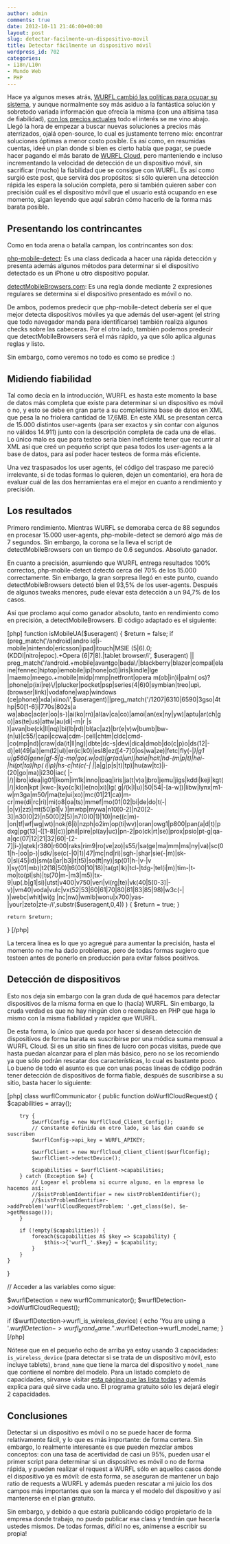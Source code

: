 ```yaml
---
author: admin
comments: true
date: 2012-10-11 21:46:00+00:00
layout: post
slug: detectar-facilmente-un-dispositivo-movil
title: Detectar fácilmente un dispositivo móvil
wordpress_id: 702
categories:
- i18n/L10n
- Mundo Web
- PHP
---
```


Hace ya algunos meses atrás, [WURFL cambió las políticas para ocupar su sistema](http://en.wikipedia.org/wiki/WURFL), y aunque normalmente soy más asiduo a la fantástica solución y sobretodo variada información que ofrecía la misma (con una altísima tasa de fiabilidad), [con los precios actuales](http://www.scientiamobile.com/pricing) todo el interés se me vino abajo. Llegó la hora de empezar a buscar nuevas soluciones a precios más aterrizados, ojalá open-source, lo cual es justamente terreno mío: encontrar soluciones óptimas a menor costo posible.
Es así como, en resumidas cuentas, ideé un plan donde si bien es cierto había que pagar, se puede hacer pagando el más barato de [WURFL Cloud](http://www.scientiamobile.com/cloud), pero manteniendo e incluso incrementando la velocidad de detección de un dispositivo móvil, sin sacrificar (mucho) la fiabilidad que se consigue con WURFL. 
Es así como surgió este post, que servirá dos propósitos: si sólo quieren una detección rápida les espera la solución completa, pero si también quieren saber con precisión cuál es el dispositivo móvil que el usuario está ocupando en ese momento, sigan leyendo que aquí sabrán cómo hacerlo de la forma más barata posible.
<!-- more -->



## Presentando los contrincantes


Como en toda arena o batalla campan, los contrincantes son dos: 

[php-mobile-detect](http://code.google.com/p/php-mobile-detect/): Es una class dedicada a hacer una rápida detección y presenta además algunos métodos para determinar si el dispositivo detectado es un iPhone u otro dispositivo popular.

[detectMobileBrowsers.com](http://detectmobilebrowsers.com/): Es una regla donde mediante 2 expresiones regulares se determina si el dispositivo presentado es móvil o no. 

De ambos, podemos predecir que php-mobile-detect debería ser el que mejor detecta dispositivos móviles ya que además del user-agent (el string que todo navegador manda para identificarse) también realiza algunos checks sobre las cabeceras. 
Por el otro lado, también podemos predecir que detectMobileBrowsers será el más rápido, ya que sólo aplica algunas reglas y listo.

Sin embargo, como veremos no todo es como se predice :)



## Midiendo fiabilidad


Tal como decía en la introducción, WURFL es hasta este momento la base de datos más completa que existe para determinar si un dispositivo es móvil o no, y esto se debe en gran parte a su completísima base de datos en XML que pesa la no friolera cantidad de 17,6MB. 
En este XML se presentan cerca de 15.000 distintos user-agents (para ser exactos y sin contar con algunos no válidos 14.911) junto con la descripción completa de cada una de ellas. Lo único malo es que para testeo sería bien ineficiente tener que recurrir al XML así que creé un pequeño script que pasa todos los user-agents a la base de datos, para así poder hacer testeos de forma más eficiente.

Una vez traspasados los user agents, (el código del traspaso me pareció irrelevante, si de todas formas lo quieren, dejen un comentario), era hora de evaluar cuál de las dos herramientas era el mejor en cuanto a rendimiento y precisión. 



## Los resultados


Primero rendimiento. Mientras WURFL se demoraba cerca de 88 segundos en procesar 15.000 user-agents, php-mobile-detect se demoró algo más de 7 segundos. Sin embargo, la corona se la lleva el script de detectMobileBrowsers con un tiempo de 0.6 segundos. Absoluto ganador.

En cuanto a precisión, asumiendo que WURFL entrega resultados 100% correctos, php-mobile-detect detectó cerca del 70% de los 15.000 correctamente.
Sin embargo, la gran sorpresa llegó en este punto, cuando detectMobileBrowsers detectó bien el 93,5% de los user-agents. Después de algunos tweaks menores, pude elevar esta detección a un 94,7% de los casos.

Así que proclamo aquí como ganador absoluto, tanto en rendimiento como en precisión, a detectMobileBrowsers. El código adaptado es el siguiente: 

[php]
function isMobileUA($useragent) {
	$return = false;
	if (preg_match('/android|andro id|i\-mobile|nintendo|ericsson|ipad|itouch|MSIE (5|6)\.0; (KDDI|nitro|epoc).+Opera (6|7|8)\.|tablet browser/i', $useragent) || 
		preg_match('/android.+mobile|avantgo|bada\/|blackberry|blazer|compal|elaine|fennec|hiptop|iemobile|ip(hone|od)|iris|kindle|lge |maemo|meego.+mobile|midp|mmp|netfront|opera m(ob|in)i|palm( os)?|phone|p(ixi|re)\/|plucker|pocket|psp|series(4|6)0|symbian|treo|up\.(browser|link)|vodafone|wap|windows (ce|phone)|xda|xiino/i',$useragent)||preg_match('/1207|6310|6590|3gso|4thp|50[1-6]i|770s|802s|a wa|abac|ac(er|oo|s\-)|ai(ko|rn)|al(av|ca|co)|amoi|an(ex|ny|yw)|aptu|ar(ch|go)|as(te|us)|attw|au(di|\-m|r |s )|avan|be(ck|ll|nq)|bi(lb|rd)|bl(ac|az)|br(e|v)w|bumb|bw\-(n|u)|c55\/|capi|ccwa|cdm\-|cell|chtm|cldc|cmd\-|co(mp|nd)|craw|da(it|ll|ng)|dbte|dc\-s|devi|dica|dmob|do(c|p)o|ds(12|\-d)|el(49|ai)|em(l2|ul)|er(ic|k0)|esl8|ez([4-7]0|os|wa|ze)|fetc|fly(\-|_)|g1 u|g560|gene|gf\-5|g\-mo|go(\.w|od)|gr(ad|un)|haie|hcit|hd\-(m|p|t)|hei\-|hi(pt|ta)|hp( i|ip)|hs\-c|ht(c(\-| |_|a|g|p|s|t)|tp)|hu(aw|tc)|i\-(20|go|ma)|i230|iac( |\-|\/)|ibro|idea|ig01|ikom|im1k|inno|ipaq|iris|ja(t|v)a|jbro|jemu|jigs|kddi|keji|kgt( |\/)|klon|kpt |kwc\-|kyo(c|k)|le(no|xi)|lg( g|\/(k|l|u)|50|54|\-[a-w])|libw|lynx|m1\-w|m3ga|m50\/|ma(te|ui|xo)|mc(01|21|ca)|m\-cr|me(di|rc|ri)|mi(o8|oa|ts)|mmef|mo(01|02|bi|de|do|t(\-| |o|v)|zz)|mt(50|p1|v )|mwbp|mywa|n10[0-2]|n20[2-3]|n30(0|2)|n50(0|2|5)|n7(0(0|1)|10)|ne((c|m)\-|on|tf|wf|wg|wt)|nok(6|i)|nzph|o2im|op(ti|wv)|oran|owg1|p800|pan(a|d|t)|pdxg|pg(13|\-([1-8]|c))|phil|pire|pl(ay|uc)|pn\-2|po(ck|rt|se)|prox|psio|pt\-g|qa\-a|qc(07|12|21|32|60|\-[2-7]|i\-)|qtek|r380|r600|raks|rim9|ro(ve|zo)|s55\/|sa(ge|ma|mm|ms|ny|va)|sc(01|h\-|oo|p\-)|sdk\/|se(c(\-|0|1)|47|mc|nd|ri)|sgh\-|shar|sie(\-|m)|sk\-0|sl(45|id)|sm(al|ar|b3|it|t5)|so(ft|ny)|sp(01|h\-|v\-|v )|sy(01|mb)|t2(18|50)|t6(00|10|18)|ta(gt|lk)|tcl\-|tdg\-|tel(i|m)|tim\-|t\-mo|to(pl|sh)|ts(70|m\-|m3|m5)|tx\-9|up(\.b|g1|si)|utst|v400|v750|veri|vi(rg|te)|vk(40|5[0-3]|\-v)|vm40|voda|vulc|vx(52|53|60|61|70|80|81|83|85|98)|w3c(\-| )|webc|whit|wi(g |nc|nw)|wmlb|wonu|x700|yas\-|your|zeto|zte\-/i',substr($useragent,0,4))
	) {
		$return = true;
	}
	
	return $return;
}
[/php]

La tercera línea es lo que yo agregué para aumentar la precisión, hasta el momento no me ha dado problemas, pero de todas formas sugiero que testeen antes de ponerlo en producción para evitar falsos positivos.



## Detección de dispositivos


Esto nos deja sin embargo con la gran duda de qué hacemos para detectar dispositivos de la misma forma en que lo (hacía) WURFL. Sin embargo, la cruda verdad es que no hay ningún clon o reemplazo en PHP que haga lo mismo con la misma fiabilidad y rapidez que WURFL.

De esta forma, lo único que queda por hacer si desean detección de dispositivos de forma barata es suscribirse por una módica suma mensual a WURFL Cloud. Si es un sitio sin fines de lucro con pocas visitas, puede que hasta puedan alcanzar para el plan más básico, pero no se los recomiendo ya que sólo podrán rescatar dos características, lo cual es bastante poco. 
Lo bueno de todo el asunto es que con unas pocas líneas de código podrán tener detección de dispositivos de forma fiable, después de suscribirse a su sitio, basta hacer lo siguiente: 

[php]
class wurflCommunicator {
	public function doWurflCloudRequest() {
		$capabilities = array();
		
		try {
			$wurflConfig = new WurflCloud_Client_Config();
			// Constante definida en otro lado, se las dan cuando se suscriben
			$wurflConfig->api_key = WURFL_APIKEY;
			
			$wurflClient = new WurflCloud_Client_Client($wurflConfig);
			$wurflClient->detectDevice();
			
			$capabilities = $wurflClient->capabilities;
		} catch (Exception $e) {
			// Logear el problema si ocurre alguno, en la empresa lo hacemos así:
			//$sistProblemIdentifier = new sistProblemIdentifier();
			//$sistProblemIdentifier->addProblem('wurflCloudRequestProblem: '.get_class($e), $e->getMessage());
		}
		
		if (!empty($capabilities)) {
			foreach($capabilities AS $key => $capability) {
				$this->{'wurfl_'.$key} = $capability;
			}
		}
	}
}

// Acceder a las variables como sigue:

$wurflDetection = new wurflCommunicator();
$wurflDetection->doWurflCloudRequest();

if ($wurflDetection->wurfl_is_wireless_device) {
	echo 'You are using a '.$wurflDetection->wurfl_brand_name.' '.$wurflDetection->wurfl_model_name;
}
[/php]

Nótese que en el pequeño echo de arriba ya estoy usando 3 capacidades: `is_wireless_device` (para detectar si se trata de un dispositivo móvil, esto incluye tablets), `brand_name` que tiene la marca del dispositivo y `model_name` que contiene el nombre del modelo. Para un listado completo de capacidades, sírvanse visitar [esta página que las lista todas](http://www.scientiamobile.com/wurflCapability/tree) y además explica para qué sirve cada uno. 
El programa gratuito sólo les dejará elegir 2 capacidades.



## Conclusiones


Detectar si un dispositivo es móvil o no se puede hacer de forma relativamente fácil, y lo que es más importante: de forma certera. 
Sin embargo, lo realmente interesante es que pueden mezclar ambos conceptos: con una tasa de acertividad de casi un 95%, pueden usar el primer script para determinar si un dispositivo es móvil o no de forma rápida, y pueden realizar el request a WURFL sólo en aquellos casos donde el dispositivo ya es móvil: de esta forma, se aseguran de mantener un bajo ratio de requests a WURFL y además pueden rescatar a mi juicio los dos campos más importantes que son la marca y el modelo del dispositivo y así mantenerse en el plan gratuito. 

Sin embargo, y debido a que estaría publicando código propietario de la empresa donde trabajo, no puedo publicar esa class y tendrán que hacerla ustedes mismos. De todas formas, difícil no es, anímense a escribir su propia!
